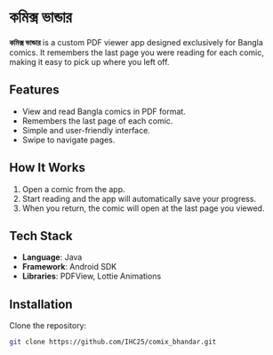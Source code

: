 # কমিক্স ভান্ডার

**কমিক্স ভান্ডার** is a custom PDF viewer app designed exclusively for Bangla comics. It remembers the last page you were reading for each comic, making it easy to pick up where you left off.

## Features

- View and read Bangla comics in PDF format.
- Remembers the last page of each comic.
- Simple and user-friendly interface.
- Swipe to navigate pages.

## How It Works

1. Open a comic from the app.
2. Start reading and the app will automatically save your progress.
3. When you return, the comic will open at the last page you viewed.

## Tech Stack

- **Language**: Java
- **Framework**: Android SDK
- **Libraries**: PDFView, Lottie Animations

## Installation

Clone the repository:

```bash
git clone https://github.com/IHC25/comix_bhandar.git
